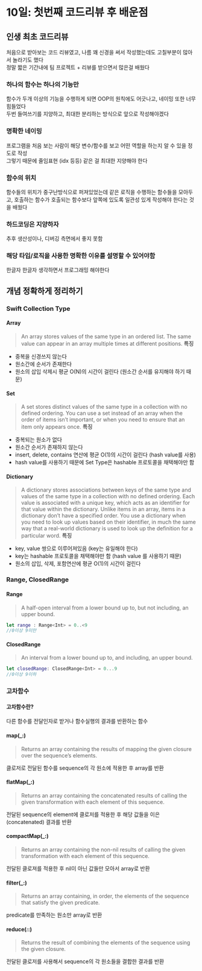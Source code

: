 # 10일: 첫번째 코드리뷰 후 배운점

## 인생 최초 코드리뷰

처음으로 받아보는 코드 리뷰였고, 나름 꽤 신경을 써서 작성했는데도 고칠부분이 많아서 놀라기도 했다  
정말 짧은 기간내에 팀 프로젝트 + 리뷰를 받으면서 많은걸 배웠다

### 하나의 함수는 하나의 기능만

함수가 두개 이상의 기능을 수행하게 되면 OOP의 원칙에도 어긋나고, 네이밍 또한 너무 힘들었다  
두번 들여쓰기를 지양하고, 최대한 분리하는 방식으로 앞으로 작성해야겠다

### 명확한 네이밍

프로그램을 처음 보는 사람이 해당 변수/함수를 보고 어떤 역할을 하는지 알 수 있을 정도로 작성  
그렇기 때문에 줄임표현 (idx 등등) 같은 걸 최대한 지양해야 한다 

### 함수의 위치

함수들의 위치가 중구난방식으로 퍼져있었는데
같은 로직을 수행하는 함수들을 모아두고, 호출하는 함수가 호출되는 함수보다 앞쪽에 있도록 일관성 있게 작성해야 한다는 것을 배웠다

### 하드코딩은 지양하자

추후 생산성이나, 디버깅 측면에서 좋지 못함

### 해당 타입/로직을 사용한 명확한 이유를 설명할 수 있어야함

한글자 한글자 생각하면서 프로그래밍 해야한다

## 개념 정확하게 정리하기

### Swift Collection Type

#### Array

> An array stores values of the same type in an ordered list. The same value can appear in an array multiple times at different positions.
**특징**

- 중복을 신경쓰지 않는다
- 원소간에 순서가 존재한다
- 원소의 삽입 삭제시 평균 O(N)의 시간이 걸린다 (원소간 순서를 유지해야 하기 때문)
  
#### Set

> A set stores distinct values of the same type in a collection with no defined ordering. You can use a set instead of an array when the order of items isn’t important, or when you need to ensure that an item only appears once.
**특징**

- 중복되는 원소가 없다
- 원소간 순서가 존재하지 않는다
- insert, delete, contains 연산에 평균 O(1)의 시간이 걸린다 (hash value를 사용)
- hash value를 사용하기 때문에 Set Type은 hashable 프로토콜을 채택해야만 함

#### Dictionary

> A dictionary stores associations between keys of the same type and values of the same type in a collection with no defined ordering. Each value is associated with a unique key, which acts as an identifier for that value within the dictionary. Unlike items in an array, items in a dictionary don’t have a specified order. You use a dictionary when you need to look up values based on their identifier, in much the same way that a real-world dictionary is used to look up the definition for a particular word.
**특징**

- key, value 쌍으로 이루어져있음 (key는 유일해야 한다)
- key는 hashable 프로토콜을 채택해야만 함 (hash value 를 사용하기 때문)
- 원소의 삽입, 삭제, 포함연산에 평균 O(1)의 시간이 걸린다

### Range, ClosedRange

#### Range

> A half-open interval from a lower bound up to, but not including, an upper bound.

```swift
let range : Range<Int> = 0..<9
//0이상 9미만
```

#### ClosedRange

> An interval from a lower bound up to, and including, an upper bound.

```swift
let closedRange: ClosedRange<Int> = 0...9
//0이상 9이하
```

### 고차함수

#### 고차함수란?

다른 함수를 전달인자로 받거나 함수실행의 결과를 반환하는 함수

#### map(_:)

> Returns an array containing the results of mapping the given closure over the sequence’s elements.

클로저로 전달된 함수를 sequence의 각 원소에 적용한 후 array를 반환

#### flatMap(_:)

> Returns an array containing the concatenated results of calling the given transformation with each element of this sequence.

전달된 sequence의 element에 클로저를 적용한 후 해당 값들을 이은(concatenated) 결과를 반환

#### compactMap(_:)

> Returns an array containing the non-nil results of calling the given transformation with each element of this sequence.

전달된 클로져를 적용한 후 nil이 아닌 값들만 모아서 array로 반환

#### filter(_:)

> Returns an array containing, in order, the elements of the sequence that satisfy the given predicate.

predicate를 만족하는 원소만 array로 반환

#### reduce(_:_:)

> Returns the result of combining the elements of the sequence using the given closure.

전달된 클로저를 사용해서 sequence의 각 원소들을 결합한 결과를 반환
